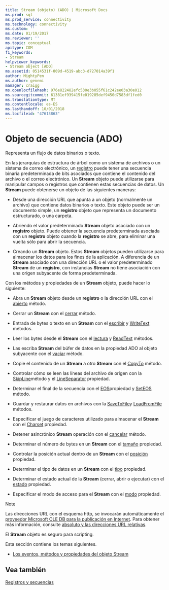 ```yaml
---
title: Stream (objeto) (ADO) | Microsoft Docs
ms.prod: sql
ms.prod_service: connectivity
ms.technology: connectivity
ms.custom: ''
ms.date: 01/19/2017
ms.reviewer: ''
ms.topic: conceptual
apitype: COM
f1_keywords:
- Stream
helpviewer_keywords:
- Stream object [ADO]
ms.assetid: 0514531f-009d-4519-abc3-d727014a39f1
author: MightyPen
ms.author: genemi
manager: craigg
ms.openlocfilehash: 976e822482efc530e3b055f61c242ee03a30e012
ms.sourcegitcommit: 61381ef939415fe019285def9450d7583df1fed0
ms.translationtype: MT
ms.contentlocale: es-ES
ms.lasthandoff: 10/01/2018
ms.locfileid: "47613863"
---
```

# <a name="stream-object-ado"></a>Objeto de secuencia (ADO)
Representa un flujo de datos binarios o texto.  
  
 En las jerarquías de estructura de árbol como un sistema de archivos o un sistema de correo electrónico, un [registro](../../../ado/reference/ado-api/record-object-ado.md) puede tener una secuencia binaria predeterminada de bits asociados que contiene el contenido del archivo o el correo electrónico. Un **Stream** objeto puede utilizarse para manipular campos o registros que contienen estas secuencias de datos. Un **Stream** puede obtenerse un objeto de las siguientes maneras:  
  
-   Desde una dirección URL que apunta a un objeto (normalmente un archivo) que contiene datos binarios o texto. Este objeto puede ser un documento simple, un **registro** objeto que representa un documento estructurado, o una carpeta.  
  
-   Abriendo el valor predeterminado **Stream** objeto asociado con un **registro** objeto. Puede obtener la secuencia predeterminada asociada con un **registro** objeto cuando la **registro** se abre, para eliminar una vuelta sólo para abrir la secuencia.  
  
-   Creando un **Stream** objeto. Estos **Stream** objetos pueden utilizarse para almacenar los datos para los fines de la aplicación. A diferencia de un **Stream** asociado con una dirección URL o el valor predeterminado **Stream** de un **registro**, con instancias **Stream** no tiene asociación con una origen subyacente de forma predeterminada.  
  
 Con los métodos y propiedades de un **Stream** objeto, puede hacer lo siguiente:  
  
-   Abra un **Stream** objeto desde un **registro** o la dirección URL con el [abierto](../../../ado/reference/ado-api/open-method-ado-stream.md) método.  
  
-   Cerrar un **Stream** con el [cerrar](../../../ado/reference/ado-api/close-method-ado.md) método.  
  
-   Entrada de bytes o texto en un **Stream** con el [escribir](../../../ado/reference/ado-api/write-method.md) y [WriteText](../../../ado/reference/ado-api/writetext-method.md) métodos.  
  
-   Leer los bytes desde el **Stream** con el [lectura](../../../ado/reference/ado-api/read-method.md) y [ReadText](../../../ado/reference/ado-api/readtext-method.md) métodos.  
  
-   Las escriba **Stream** del búfer de datos en la propiedad ADO al objeto subyacente con el [vaciar](../../../ado/reference/ado-api/flush-method-ado.md) método.  
  
-   Copie el contenido de un **Stream** a otro **Stream** con el [CopyTo](../../../ado/reference/ado-api/copyto-method-ado.md) método.  
  
-   Controlar cómo se leen las líneas del archivo de origen con la [SkipLine](../../../ado/reference/ado-api/skipline-method.md)método y el [LineSeparator](../../../ado/reference/ado-api/lineseparator-property-ado.md) propiedad.  
  
-   Determinar el final de la secuencia con el [EOS](../../../ado/reference/ado-api/eos-property.md)propiedad y [SetEOS](../../../ado/reference/ado-api/seteos-method.md) método.  
  
-   Guardar y restaurar datos en archivos con la [SaveToFile](../../../ado/reference/ado-api/savetofile-method.md)y [LoadFromFile](../../../ado/reference/ado-api/loadfromfile-method-ado.md) métodos.  
  
-   Especificar el juego de caracteres utilizado para almacenar el **Stream** con el [Charset](../../../ado/reference/ado-api/charset-property-ado.md) propiedad.  
  
-   Detener asincrónico **Stream** operación con el [cancelar](../../../ado/reference/ado-api/cancel-method-ado.md) método.  
  
-   Determinar el número de bytes en un **Stream** con el [tamaño](../../../ado/reference/ado-api/size-property-ado-stream.md) propiedad.  
  
-   Controlar la posición actual dentro de un **Stream** con el [posición](../../../ado/reference/ado-api/position-property-ado.md) propiedad.  
  
-   Determinar el tipo de datos en un **Stream** con el [tipo](../../../ado/reference/ado-api/type-property-ado-stream.md) propiedad.  
  
-   Determinar el estado actual de la **Stream** (cerrar, abrir o ejecutar) con el [estado](../../../ado/reference/ado-api/state-property-ado.md) propiedad.  
  
-   Especificar el modo de acceso para el **Stream** con el [modo](../../../ado/reference/ado-api/mode-property-ado.md) propiedad.  
  
> [!NOTE]
>  Las direcciones URL con el esquema http, se invocarán automáticamente el [proveedor Microsoft OLE DB para la publicación en Internet](../../../ado/guide/appendixes/microsoft-ole-db-provider-for-internet-publishing.md). Para obtener más información, consulte [absoluto y las direcciones URL relativas](../../../ado/guide/data/absolute-and-relative-urls.md).  
  
 El **Stream** objeto es seguro para scripting.  
  
 Esta sección contiene los temas siguientes.  
  
-   [Los eventos, métodos y propiedades del objeto Stream](../../../ado/reference/ado-api/stream-object-properties-methods-and-events.md)  
  
## <a name="see-also"></a>Vea también  
 [Registros y secuencias](../../../ado/guide/data/records-and-streams.md)
